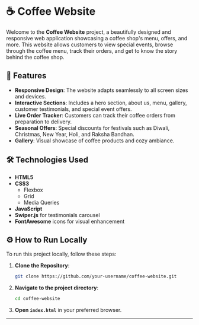 # ☕ Coffee Website

Welcome to the **Coffee Website** project, a beautifully designed and responsive web application showcasing a coffee shop's menu, offers, and more. This website allows customers to view special events, browse through the coffee menu, track their orders, and get to know the story behind the coffee shop.

## 🌟 Features

- **Responsive Design**: The website adapts seamlessly to all screen sizes and devices.
- **Interactive Sections**: Includes a hero section, about us, menu, gallery, customer testimonials, and special event offers.
- **Live Order Tracker**: Customers can track their coffee orders from preparation to delivery.
- **Seasonal Offers**: Special discounts for festivals such as Diwali, Christmas, New Year, Holi, and Raksha Bandhan.
- **Gallery**: Visual showcase of coffee products and cozy ambiance.

## 🛠️ Technologies Used

- **HTML5**
- **CSS3**
   - Flexbox
   - Grid
   - Media Queries
- **JavaScript**
- **Swiper.js** for testimonials carousel
- **FontAwesome** icons for visual enhancement

## ⚙️ How to Run Locally

To run this project locally, follow these steps:

1. **Clone the Repository**:
   ```bash
   git clone https://github.com/your-username/coffee-website.git
   ```

2. **Navigate to the project directory**:
   ```bash
   cd coffee-website
   ```

3. **Open `index.html`** in your preferred browser.

---

